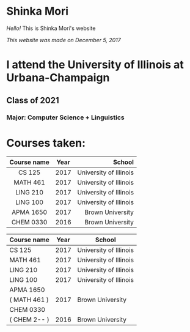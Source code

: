 # Shinka Mori
*Hello!*
This is Shinka Mori's website

*This website was made on December 5, 2017*

# I attend the University of Illinois at Urbana-Champaign
## Class of 2021
### Major: Computer Science + Linguistics

# Courses taken:
| Course name   | Year          | School                |
| :-----------: |:-------------:| ---------------------:|
| CS 125        | 2017          | University of Illinois|
| MATH 461      | 2017          | University of Illinois|
| LING 210      | 2017          | University of Illinois|
| LING 100      | 2017          | University of Illinois|
| APMA 1650     | 2017          | Brown University      |
| CHEM 0330     | 2016          | Brown University      |

| Course name | Year | School |
|-------|--------|---------|
| CS 125  | 2017  | University of Illinois |
| MATH 461 | 2017 | University of Illinois |
| LING 210 | 2017 | University of Illinois |
| LING 100 | 2017 | University of Illinois|
| APMA 1650
( MATH 461 )| 2017 | Brown University|
| CHEM 0330
( CHEM 2-- ) | 2016 | Brown University|


